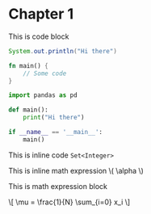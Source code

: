 # Chapter 1

This is code block
```java
System.out.println("Hi there")
```

```rust
fn main() {
    // Some code
}
```

```python
import pandas as pd

def main():
    print("Hi there")

if __name__ == '__main__':
    main()
```

This is inline code `Set<Integer>`

This is inline math expression \\( \alpha \\)

This is math expression block

\\[
\mu = \frac{1}{N} \sum_{i=0} x_i
\\]

